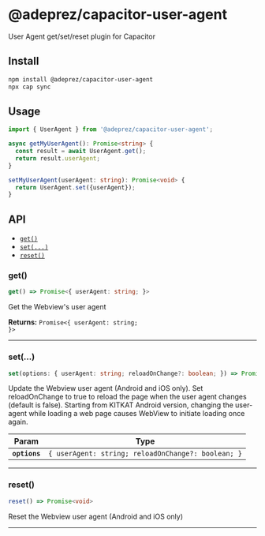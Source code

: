 # @adeprez/capacitor-user-agent

User Agent get/set/reset plugin for Capacitor

## Install

```bash
npm install @adeprez/capacitor-user-agent
npx cap sync
```

## Usage

```typescript
import { UserAgent } from '@adeprez/capacitor-user-agent';

async getMyUserAgent(): Promise<string> {
  const result = await UserAgent.get();
  return result.userAgent;
}

setMyUserAgent(userAgent: string): Promise<void> {
  return UserAgent.set({userAgent});
}
```

## API

<docgen-index>

* [`get()`](#get)
* [`set(...)`](#set)
* [`reset()`](#reset)

</docgen-index>

<docgen-api>
<!--Update the source file JSDoc comments and rerun docgen to update the docs below-->

### get()

```typescript
get() => Promise<{ userAgent: string; }>
```

Get the Webview's user agent

**Returns:** <code>Promise&lt;{ userAgent: string; }&gt;</code>

--------------------


### set(...)

```typescript
set(options: { userAgent: string; reloadOnChange?: boolean; }) => Promise<void>
```

Update the Webview user agent (Android and iOS only). Set reloadOnChange
to true to reload the page when the user agent changes (default is false).
Starting from KITKAT Android version, changing the user-agent while loading
a web page causes WebView to initiate loading once again.

| Param         | Type                                                          |
| ------------- | ------------------------------------------------------------- |
| **`options`** | <code>{ userAgent: string; reloadOnChange?: boolean; }</code> |

--------------------


### reset()

```typescript
reset() => Promise<void>
```

Reset the Webview user agent (Android and iOS only)

--------------------

</docgen-api>
